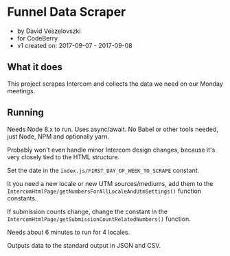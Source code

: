 Funnel Data Scraper
===================
- by David Veszelovszki
- for CodeBerry
- v1 created on: 2017-09-07 - 2017-09-08


What it does
------------

This project scrapes Intercom and collects the data we need on our Monday meetings.

Running
-------
Needs Node 8.x to run. Uses async/await. No Babel or other tools needed, just Node, NPM and optionally yarn.

Probably won't even handle minor Intercom design changes, because it's very closely tied to the HTML structure.

Set the date in the `index.js/FIRST_DAY_OF_WEEK_TO_SCRAPE` constant.

It you need a new locale or new UTM sources/mediums, add them to the `IntercomHtmlPage/getNumbersForAllLocaleAndUtmSettings()` function constants.

If submission counts change, change the constant in the `IntercomHtmlPage/getSubmissionCountRelatedNumbers()` function.

Needs about 6 minutes to run for 4 locales.

Outputs data to the standard output in JSON and CSV.

